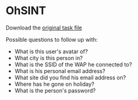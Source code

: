 # OhSINT

Download the [original task file](https://github.com/pa-legg/school/blob/main/ohsint/WindowsXP.jpg?raw=true)

Possible questions to follow up with:

* What is this user's avatar of?
* What city is this person in?
* What is the SSID of the WAP he connected to?
* What is his personal email address?
* What site did you find his email address on?
* Where has he gone on holiday?
* What is the person's password?
